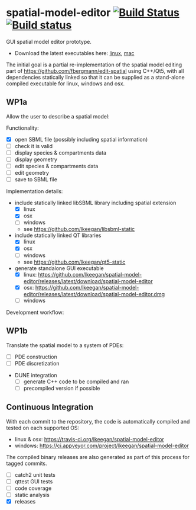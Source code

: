 # spatial-model-editor [![Build Status](https://travis-ci.org/lkeegan/spatial-model-editor.svg?branch=master)](https://travis-ci.org/lkeegan/spatial-model-editor) [![Build status](https://ci.appveyor.com/api/projects/status/0m87yyaalrrj5ndn?svg=true)](https://ci.appveyor.com/project/lkeegan/spatial-model-editor)

GUI spatial model editor prototype.

  - Download the latest executables here: [linux](https://github.com/lkeegan/spatial-model-editor/releases/latest/download/spatial-model-editor), [mac](https://github.com/lkeegan/spatial-model-editor/releases/latest/download/spatial-model-editor.dmg)

The initial goal is a partial re-implementation of the spatial model editing part of https://github.com/fbergmann/edit-spatial using C++/Qt5, with all dependencies statically linked so that it can be supplied as a stand-alone compiled executable for linux, windows and osx.

## WP1a
Allow the user to describe a spatial model:

Functionality:
  - [x] open SBML file (possibly including spatial information)
  - [ ] check it is valid
  - [ ] display species & compartments data
  - [ ] display geometry
  - [ ] edit species & compartments data
  - [ ] edit geometry
  - [ ] save to SBML file

Implementation details:
  - include statically linked libSBML library including spatial extension
    - [x] linux
    - [x] osx
    - [ ] windows
    - see https://github.com/lkeegan/libsbml-static
  - include statically linked QT libraries
    - [x] linux
    - [x] osx
    - [ ] windows
    - see https://github.com/lkeegan/qt5-static
  - generate standalone GUI executable
    - [x] linux: https://github.com/lkeegan/spatial-model-editor/releases/latest/download/spatial-model-editor
    - [x] osx: https://github.com/lkeegan/spatial-model-editor/releases/latest/download/spatial-model-editor.dmg
    - [ ] windows

Development workflow:

## WP1b
Translate the spatial model to a system of PDEs:

  - [ ] PDE construction
  - [ ] PDE discretization
  - DUNE integration
    - [ ] generate C++ code to be compiled and ran
    - [ ] precompiled version if possible

## Continuous Integration

With each commit to the repository, the code is automatically compiled and tested on each supported OS:

  - linux & osx: https://travis-ci.org/lkeegan/spatial-model-editor
  - windows: https://ci.appveyor.com/project/lkeegan/spatial-model-editor

The compiled binary releases are also generated as part of this process for tagged commits.

  - [ ] catch2 unit tests
  - [ ] qttest GUI tests
  - [ ] code coverage
  - [ ] static analysis
  - [x] releases
